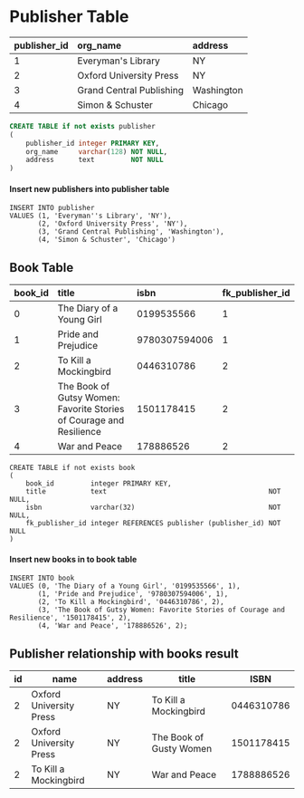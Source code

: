 # Publisher Table

| publisher\_id | org\_name | address |
| :--- | :--- | :--- |
| 1 | Everyman's Library | NY |
| 2 | Oxford University Press | NY |
| 3 | Grand Central Publishing | Washington |
| 4 | Simon & Schuster | Chicago |

```sql
CREATE TABLE if not exists publisher 
(
    publisher_id integer PRIMARY KEY,
    org_name     varchar(128) NOT NULL,
    address      text         NOT NULL
)
```

#### Insert new publishers into publisher table

```postgresql
INSERT INTO publisher
VALUES (1, 'Everyman''s Library', 'NY'),
       (2, 'Oxford University Press', 'NY'),
       (3, 'Grand Central Publishing', 'Washington'),
       (4, 'Simon & Schuster', 'Chicago')
```

## Book Table

| book\_id | title | isbn | fk\_publisher\_id |
| :--- | :--- | :--- | :--- |
| 0 | The Diary of a Young Girl | 0199535566 | 1 |
| 1 | Pride and Prejudice | 9780307594006 | 1 |
| 2 | To Kill a Mockingbird | 0446310786 | 2 |
| 3 | The Book of Gutsy Women: Favorite Stories of Courage and Resilience | 1501178415 | 2 |
| 4 | War and Peace | 178886526 | 2 |


```postgresql
CREATE TABLE if not exists book
(
    book_id         integer PRIMARY KEY,
    title           text                                        NOT NULL,
    isbn            varchar(32)                                 NOT NULL,
    fk_publisher_id integer REFERENCES publisher (publisher_id) NOT NULL
)
```

#### Insert new books in to book table

```postgresql
INSERT INTO book
VALUES (0, 'The Diary of a Young Girl', '0199535566', 1),
       (1, 'Pride and Prejudice', '9780307594006', 1),
       (2, 'To Kill a Mockingbird', '0446310786', 2),
       (3, 'The Book of Gutsy Women: Favorite Stories of Courage and Resilience', '1501178415', 2),
       (4, 'War and Peace', '178886526', 2);
```

## Publisher relationship with books result

| id | name                    | address | title                   | ISBN       |
|----|-------------------------|---------|-------------------------|------------|
| 2  | Oxford University Press | NY      | To Kill a Mockingbird   | 0446310786 |
| 2  | Oxford University Press | NY      | The Book of Gusty Women | 1501178415 |
| 2  | To Kill a Mockingbird   | NY      | War and Peace           | 1788886526 |

